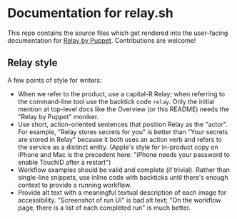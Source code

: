 # Documentation for relay.sh

This repo contains the source files which get rendered into the user-facing documentation for [Relay by Puppet](https://relay.sh). Contributions are welcome!

## Relay style

A few points of style for writers:

* When we refer to the product, use a capital-R Relay; when referring to the command-line tool use the backtick code `relay`. Only the initial mention at top-level docs like the Overview (or this README) needs the "Relay by Puppet" moniker.
* Use short, action-oriented sentences that position Relay as the "actor". For example, "Relay stores secrets for you" is better than "Your secrets are stored in Relay" because it both uses an action verb and refers to the service as a distinct entity. (Apple's style for in-product copy on iPhone and Mac is the precedent here: "iPhone needs your password to enable TouchID after a restart")
* Workflow examples should be valid and complete (if trivial). Rather than single-line snippets, use inline code with backticks until there's enough context to provide a running workflow.
* Provide alt text with a meaningful textual description of each image for accessibility. "Screenshot of run UI" is bad alt text; "On the workflow page, there is a list of each completed run" is much better.
